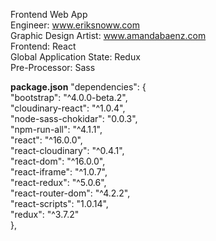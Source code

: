 Frontend Web App <br/>
Engineer: www.eriksnoww.com<br/>
Graphic Design Artist: www.amandabaenz.com<br/>
Frontend: React<br/>
Global Application State: Redux<br/>
Pre-Processor: Sass<br/>

<b>package.json</b>
"dependencies": { <br/>
  "bootstrap": "^4.0.0-beta.2", <br/>
  "cloudinary-react": "^1.0.4", <br/>
  "node-sass-chokidar": "0.0.3", <br/>
  "npm-run-all": "^4.1.1", <br/>
  "react": "^16.0.0", <br/>
  "react-cloudinary": "^0.4.1", <br/>
  "react-dom": "^16.0.0", <br/>
  "react-iframe": "^1.0.7", <br/>
  "react-redux": "^5.0.6", <br/>
  "react-router-dom": "^4.2.2", <br/>
  "react-scripts": "1.0.14", <br/>
  "redux": "^3.7.2"<br/>
}, <br/>
